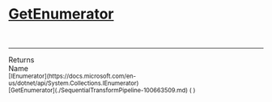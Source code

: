 # [GetEnumerator](./SequentialTransformPipeline-100663509.md)


<br>
<hr>
Returns<img width=550/>Name
<br>
<sub>[IEnumerator](https://docs.microsoft.com/en-us/dotnet/api/System.Collections.IEnumerator)</sub><img width=500/><sub>[GetEnumerator](./SequentialTransformPipeline-100663509.md) (  )</sub><br>


